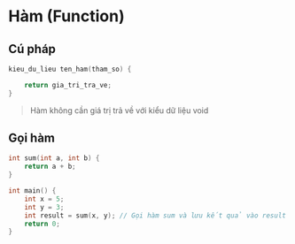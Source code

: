 # Hàm (Function)

## Cú pháp

```C
kieu_du_lieu ten_ham(tham_so) {

    return gia_tri_tra_ve;
}
```

> Hàm không cần giá trị trả về với kiểu dữ liệu void 

## Gọi hàm

```C
int sum(int a, int b) {
    return a + b;
}

int main() {
    int x = 5;
    int y = 3;
    int result = sum(x, y); // Gọi hàm sum và lưu kết quả vào result
    return 0;
}
```


